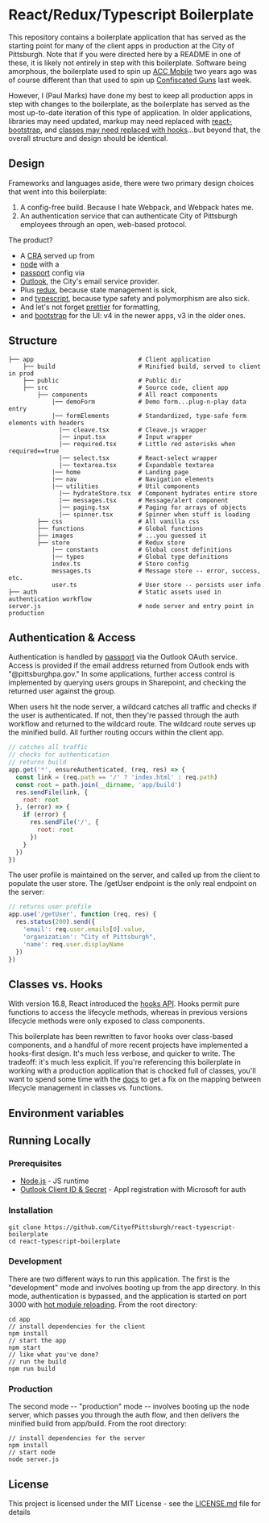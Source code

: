 # React/Redux/Typescript Boilerplate

This repository contains a boilerplate application that has served as the starting point for many of the client apps in production at the City of Pittsburgh.  Note that if you were directed here by a README in one of these, it is likely not entirely in step with this boilerplate.  Software being amorphous, the boilerplate used to spin up [ACC Mobile](https://github.com/CityofPittsburgh/ACCmobile) two years ago was of course different than that used to spin up [Confiscated Guns](https://github.com/CityofPittsburgh/confiscated-guns) last week.  

However, I (Paul Marks) have done my best to keep all production apps in step with changes to the boilerplate, as the boilerplate has served as the most up-to-date iteration of this type of application.  In older applications, libraries may need updated, markup may need replaced with [react-bootstrap](https://react-bootstrap.github.io/), and [classes may need replaced with hooks](https://reactjs.org/docs/hooks-faq.html)...but beyond that, the overall structure and design should be identical.

## Design
Frameworks and languages aside, there were two primary design choices that went into this boilerplate: 
1. A config-free build.  Because I hate Webpack, and Webpack hates me.
2. An authentication service that can authenticate City of Pittsburgh employees through an open, web-based protocol.

The product?  
* A [CRA](https://github.com/facebook/create-react-app) served up from 
* [node](https://nodejs.org/en/) with a 
* [passport](http://www.passportjs.org/) config via 
* [Outlook](http://www.passportjs.org/packages/passport-outlook/), the City's email service provider.  
* Plus [redux](https://redux.js.org/), because state management is sick,  
* and [typescript](https://www.typescriptlang.org/), because type safety and polymorphism are also sick.
* And let's not forget [prettier](https://prettier.io/) for formatting,
* and [bootstrap](https://getbootstrap.com/) for the UI: v4 in the newer apps, v3 in the older ones.

## Structure    
    ├── app                             # Client application
        ├── build                       # Minified build, served to client in prod
        ├── public                      # Public dir
        ├── src                         # Source code, client app         
            ├── components              # All react components          
                |── demoForm            # Demo form...plug-n-play data entry         
                |── formElements        # Standardized, type-safe form elements with headers
                  |── cleave.tsx        # Cleave.js wrapper
                  |── input.tsx         # Input wrapper
                  |── required.tsx      # Little red asterisks when required==true
                  |── select.tsx        # React-select wrapper 
                  |── textarea.tsx      # Expandable textarea      
                |── home                # Landing page
                |── nav                 # Navigation elements    
                |── utilities           # Util components
                  |── hydrateStore.tsx  # Component hydrates entire store 
                  |── messages.tsx      # Message/alert component
                  |── paging.tsx        # Paging for arrays of objects
                  |── spinner.tsx       # Spinner when stuff is loading
            ├── css                     # All vanilla css
            ├── functions               # Global functions
            ├── images                  # ...you guessed it
            ├── store                   # Redux store
                |── constants           # Global const definitions         
                |── types               # Global type definitions   
                index.ts                # Store config
                messages.ts             # Message store -- error, success, etc.       
                user.ts                 # User store -- persists user info
    ├── auth                            # Static assets used in authentication workflow
    server.js                           # node server and entry point in production


## Authentication & Access
Authentication is handled by [passport](http://www.passportjs.org/) via the Outlook OAuth service.  Access is provided if the email address returned from Outlook ends with "@pittsburghpa.gov."  In some applications, further access control is implemented by querying users groups in Sharepoint, and checking the returned user against the group.

When users hit the node server, a wildcard catches all traffic and checks if the user is authenticated.  If not, then they're passed through the auth workflow and returned to the wildcard route.  The wildcard route serves up the minified build.  All further routing occurs within the client app.

```javascript
// catches all traffic
// checks for authentication
// returns build
app.get('*', ensureAuthenticated, (req, res) => {
  const link = (req.path == '/' ? 'index.html' : req.path)
  const root = path.join(__dirname, 'app/build')
  res.sendFile(link, {
    root: root
  }, (error) => {
    if (error) {
      res.sendFile('/', {
        root: root
      })
    }
  })
})
```

The user profile is maintained on the server, and called up from the client to populate the user store.  The /getUser endpoint is the only real endpoint on the server:

```javascript
// returns user profile
app.use('/getUser', function (req, res) {
  res.status(200).send({
    'email': req.user.emails[0].value,
    'organization': "City of Pittsburgh",
    'name': req.user.displayName
  })
})
```

## Classes vs. Hooks
With version 16.8, React introduced the [hooks API](https://reactjs.org/docs/hooks-intro.html).  Hooks permit pure functions to access the lifecycle methods, whereas in previous versions lifecycle methods were only exposed to class components.  

This boilerplate has been rewritten to favor hooks over class-based components, and a handful of more recent projects have implemented a hooks-first design.  It's much less verbose, and quicker to write.  The tradeoff: it's much less explicit.  If you're referencing this boilerplate in working with a production application that is chocked full of classes, you'll want to spend some time with the [docs](https://reactjs.org/docs/hooks-reference.html#basic-hooks) to get a fix on the mapping between lifecycle management in classes vs. functions.

## Environment variables

## Running Locally

### Prerequisites

* [Node.js](https://nodejs.org) - JS runtime
* [Outlook Client ID & Secret](https://docs.microsoft.com/en-us/graph/auth-register-app-v2) - Appl registration with Microsoft for auth

### Installation
```
git clone https://github.com/CityofPittsburgh/react-typescript-boilerplate
cd react-typescript-boilerplate
```

### Development
There are two different ways to run this application.   The first is the "development" mode and involves booting up from the app directory.  In this mode, authentication is bypassed, and the application is started on port 3000 with [hot module reloading](https://webpack.js.org/concepts/hot-module-replacement/).  From the root directory:
```
cd app
// install dependencies for the client
npm install
// start the app
npm start
// like what you've done?
// run the build
npm run build
```

### Production
The second mode -- "production" mode -- involves booting up the node server, which passes you through the auth flow, and then delivers the minified build from app/build.  From the root directory:
```
// install dependencies for the server
npm install
// start node
node server.js
```

## License

This project is licensed under the MIT License - see the [LICENSE.md](LICENSE.md) file for details